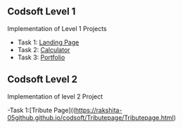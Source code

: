 ## Codsoft Level 1

Implementation of Level 1 Projects

-  Task 1: 	[Landing Page](https://rakshita-05github.github.io/codsoft/LandingPage/TASK1.html)
-  Task 2: 	[Calculator](https://rakshita-05github.github.io/codsoft/CalculatorProject/Calculator.html)
-  Task 3:  [Portfolio](https://rakshita-05github.github.io/codsoft/Portfolio/portfolio.html)

## Codsoft Level 2


Implementation of level 2 Project

-Task 1:[Tribute Page]((https://rakshita-05github.github.io/codsoft/Tributepage/Tributepage.html)


 

